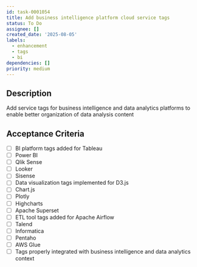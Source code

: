 ```yaml
---
id: task-0001054
title: Add business intelligence platform cloud service tags
status: To Do
assignee: []
created_date: '2025-08-05'
labels:
  - enhancement
  - tags
  - bi
dependencies: []
priority: medium
---
```


## Description

Add service tags for business intelligence and data analytics platforms to enable better organization of data analysis content

## Acceptance Criteria

- [ ] BI platform tags added for Tableau
- [ ] Power BI
- [ ] Qlik Sense
- [ ] Looker
- [ ] Sisense
- [ ] Data visualization tags implemented for D3.js
- [ ] Chart.js
- [ ] Plotly
- [ ] Highcharts
- [ ] Apache Superset
- [ ] ETL tool tags added for Apache Airflow
- [ ] Talend
- [ ] Informatica
- [ ] Pentaho
- [ ] AWS Glue
- [ ] Tags properly integrated with business intelligence and data analytics context
